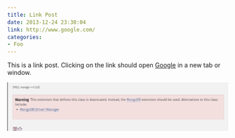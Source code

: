 ```yaml
---
title: Link Post
date: 2013-12-24 23:30:04
link: http://www.google.com/
categories:
- Foo
---
```


This is a link post. Clicking on the link should open [Google](http://www.google.com/) in a new tab or window.

![TEST](/assets/images/postImages/mongoClient.png)